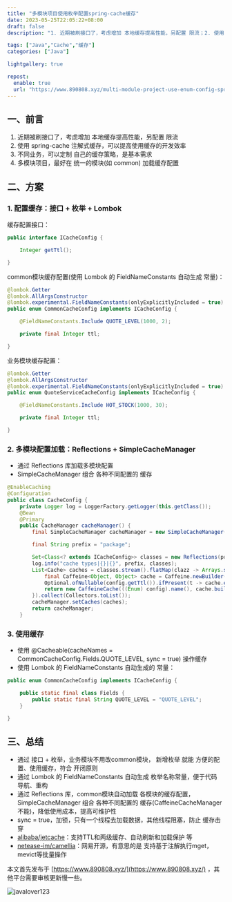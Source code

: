```yaml
---
title: "多模块项目使用枚举配置spring-cache缓存"
date: 2023-05-25T22:05:22+08:00
draft: false
description: "1. 近期被刷接口了，考虑增加 本地缓存提高性能，另配置 限流；2. 使用 spring-cache 注解式缓存，可以提高使用缓存的开发效率；3. 不同业务，可以定制 自己的缓存策略，是基本需求；4. 多模块项目，最好在 统一的模块(如 common) 加载缓存配置"

tags: ["Java","Cache","缓存"]
categories: ["Java"]

lightgallery: true

repost:
  enable: true
  url: "https://www.890808.xyz/multi-module-project-use-enum-config-spring-cache/"
---
```


<!--more-->

## 一、前言
1. 近期被刷接口了，考虑增加 本地缓存提高性能，另配置 限流
2. 使用 spring-cache 注解式缓存，可以提高使用缓存的开发效率
3. 不同业务，可以定制 自己的缓存策略，是基本需求
4. 多模块项目，最好在 统一的模块(如 common) 加载缓存配置

## 二、方案
### 1. 配置缓存：接口 + 枚举 + Lombok
缓存配置接口：
```java
public interface ICacheConfig {

    Integer getTtl();

}
```

common模块缓存配置(使用 Lombok 的 FieldNameConstants 自动生成 常量)：
```java
@lombok.Getter
@lombok.AllArgsConstructor
@lombok.experimental.FieldNameConstants(onlyExplicitlyIncluded = true)
public enum CommonCacheConfig implements ICacheConfig {

    @FieldNameConstants.Include QUOTE_LEVEL(1000, 2);

    private final Integer ttl;

}
```

业务模块缓存配置：
```java
@lombok.Getter
@lombok.AllArgsConstructor
@lombok.experimental.FieldNameConstants(onlyExplicitlyIncluded = true)
public enum QuoteServiceCacheConfig implements ICacheConfig {

    @FieldNameConstants.Include HOT_STOCK(1000, 30);

    private final Integer ttl;

}
```

### 2. 多模块配置加载：Reflections + SimpleCacheManager
- 通过 Reflections 库加载多模块配置
- SimpleCacheManager 组合 各种不同配置的 缓存
```java
@EnableCaching
@Configuration
public class CacheConfig {
    private Logger log = LoggerFactory.getLogger(this.getClass());
    @Bean
    @Primary
    public CacheManager cacheManager() {
        final SimpleCacheManager cacheManager = new SimpleCacheManager();

        final String prefix = "package";
```

```java
        Set<Class<? extends ICacheConfig>> classes = new Reflections(prefix).getSubTypesOf(ICacheConfig.class);
        log.info("cache types|{}|{}", prefix, classes);
        List<Cache> caches = classes.stream().flatMap(clazz -> Arrays.stream(clazz.getEnumConstants())).map(config -> {
            final Caffeine<Object, Object> cache = Caffeine.newBuilder().recordStats();
            Optional.ofNullable(config.getTtl()).ifPresent(t -> cache.expireAfterWrite(t, TimeUnit.SECONDS));
            return new CaffeineCache(((Enum) config).name(), cache.build());
        }).collect(Collectors.toList());
        cacheManager.setCaches(caches);
        return cacheManager;
    }
```

### 3. 使用缓存
- 使用 @Cacheable(cacheNames = CommonCacheConfig.Fields.QUOTE_LEVEL, sync = true)  操作缓存
- 使用 Lombok 的 FieldNameConstants 自动生成的 常量：
```java
public enum CommonCacheConfig implements ICacheConfig {

    public static final class Fields {
        public static final String QUOTE_LEVEL = "QUOTE_LEVEL";
    }

}
```

## 三、总结
- 通过 接口 + 枚举，业务模块不用改common模块， 新增枚举 就能 方便的配置、使用缓存，符合 开闭原则
- 通过 Lombok 的 FieldNameConstants 自动生成 枚举名称常量，便于代码 导航、重构
- 通过 Reflections 库，common模块自动加载 各模块的缓存配置，SimpleCacheManager 组合 各种不同配置的 缓存(CaffeineCacheManager 不能)，降低使用成本，提高可维护性
- sync = true，加锁，只有一个线程去加载数据，其他线程阻塞，防止 缓存击穿
- [alibaba/jetcache](https://github.com/alibaba/jetcache/blob/master/introduce_CN.md)：支持TTL和两级缓存、自动刷新和加载保护 等
- [netease-im/camellia](https://github.com/netease-im/camellia/blob/master/docs/cache/cache.md)：网易开源，有意思的是  支持基于注解执行mget，mevict等批量操作

本文首先发布于 [https://www.890808.xyz/](https://www.890808.xyz/) ，其他平台需要审核更新慢一些。

![javalover123](https://img.890808.xyz/file/javalover123/2023/04/688b88cfd4ed9f6fcd56828b849ce47c.jpg)
